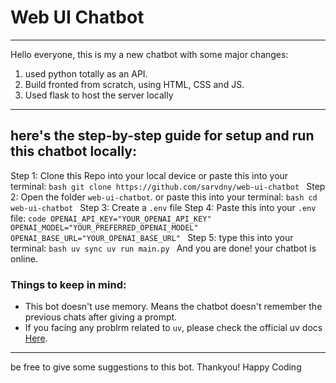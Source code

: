 # Web UI Chatbot
---
Hello everyone, this is my a new chatbot with some major changes:
1. used python totally as an API.
2. Build fronted from scratch, using HTML, CSS and JS.
3. Used flask to host the server locally
---
## here's the step-by-step guide for setup and run this chatbot locally:
Step 1:
      Clone this Repo into your local device
      or
      paste this into your terminal:
      ```bash
git clone https://github.com/sarvdny/web-ui-chatbot
      ```
Step 2:
      Open the folder `web-ui-chatbot`.
      or
      paste this into your terminal:
      ```bash
cd web-ui-chatbot
      ```
Step 3:
      Create a `.env` file
Step 4:
      Paste this into your `.env` file:
      `code
OPENAI_API_KEY="YOUR_OPENAI_API_KEY"
OPENAI_MODEL="YOUR_PREFERRED_OPENAI_MODEL"
OPENAI_BASE_URL="YOUR_OPENAI_BASE_URL"
      `
Step 5:
      type this into your terminal:
      ```bash
uv sync
uv run main.py
      ```
And you are done! your chatbot is online.
### Things to keep in mind:
- This bot doesn't use memory. Means the chatbot doesn't remember the previous chats after giving a prompt.
- If you facing any problrm related to `uv`, please check the official uv docs [Here](https://docs.astral.sh/uv/).
---
be free to give some suggestions to this bot. Thankyou!
Happy Coding
